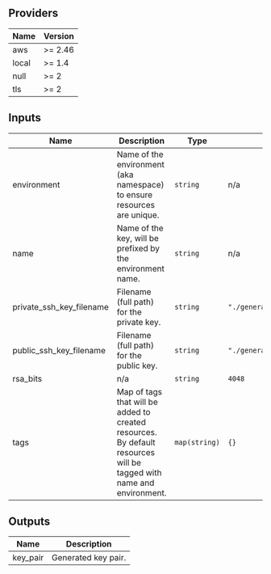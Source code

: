 ## Providers

| Name | Version |
|------|---------|
| aws | >= 2.46 |
| local | >= 1.4 |
| null | >= 2 |
| tls | >= 2 |

## Inputs

| Name | Description | Type | Default | Required |
|------|-------------|------|---------|:-----:|
| environment | Name of the environment (aka namespace) to ensure resources are unique. | `string` | n/a | yes |
| name | Name of the key, will be prefixed by the environment name. | `string` | n/a | yes |
| private\_ssh\_key\_filename | Filename (full path) for the private key. | `string` | `"./generated/id_rsa"` | no |
| public\_ssh\_key\_filename | Filename (full path) for the public key. | `string` | `"./generated/id_rsa.pub"` | no |
| rsa\_bits | n/a | `string` | `4048` | no |
| tags | Map of tags that will be added to created resources. By default resources will be tagged with name and environment. | `map(string)` | `{}` | no |

## Outputs

| Name | Description |
|------|-------------|
| key\_pair | Generated key pair. |

